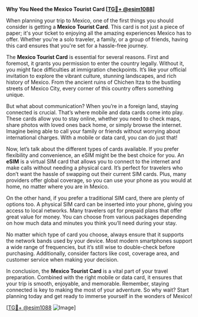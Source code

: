 **Why You Need the Mexico Tourist Card [[TG💪+ @esim1088](https://t.me/s/esim1088)]**

When planning your trip to Mexico, one of the first things you should consider is getting a **Mexico Tourist Card**. This card is not just a piece of paper; it's your ticket to enjoying all the amazing experiences Mexico has to offer. Whether you're a solo traveler, a family, or a group of friends, having this card ensures that you're set for a hassle-free journey.

The **Mexico Tourist Card** is essential for several reasons. First and foremost, it grants you permission to enter the country legally. Without it, you might face difficulties at immigration checkpoints. It’s like your official invitation to explore the vibrant culture, stunning landscapes, and rich history of Mexico. From the ancient ruins of Chichen Itza to the bustling streets of Mexico City, every corner of this country offers something unique.

But what about communication? When you’re in a foreign land, staying connected is crucial. That’s where mobile and data cards come into play. These cards allow you to stay online, whether you need to check maps, share photos with loved ones back home, or simply browse the internet. Imagine being able to call your family or friends without worrying about international charges. With a mobile or data card, you can do just that!

Now, let’s talk about the different types of cards available. If you prefer flexibility and convenience, an eSIM might be the best choice for you. An **eSIM** is a virtual SIM card that allows you to connect to the internet and make calls without needing a physical card. It’s perfect for travelers who don’t want the hassle of swapping out their current SIM cards. Plus, many providers offer global coverage, so you can use your phone as you would at home, no matter where you are in Mexico.

On the other hand, if you prefer a traditional SIM card, there are plenty of options too. A physical SIM card can be inserted into your phone, giving you access to local networks. Many travelers opt for prepaid plans that offer great value for money. You can choose from various packages depending on how much data and minutes you think you’ll need during your stay.

No matter which type of card you choose, always ensure that it supports the network bands used by your device. Most modern smartphones support a wide range of frequencies, but it’s still wise to double-check before purchasing. Additionally, consider factors like cost, coverage area, and customer service when making your decision.

In conclusion, the **Mexico Tourist Card** is a vital part of your travel preparation. Combined with the right mobile or data card, it ensures that your trip is smooth, enjoyable, and memorable. Remember, staying connected is key to making the most of your adventure. So why wait? Start planning today and get ready to immerse yourself in the wonders of Mexico! 

[[TG💪+ @esim1088](https://t.me/s/esim1088) ![Image](https://i.postimg.cc/Y0z9fWf4/image.png)]